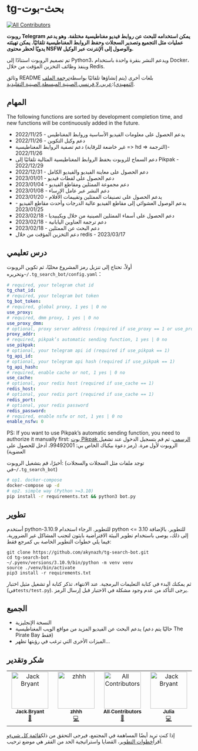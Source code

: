 # tg-بحث-بوت

<!-- ALL-CONTRIBUTORS-BADGE:START - Do not remove or modify this section -->

[![All Contributors](https://img.shields.io/badge/all_contributors-4-orange.svg?style=flat-square)](#contributors-)

<!-- ALL-CONTRIBUTORS-BADGE:END -->

**روبوت Telegram يمكن استخدامه للبحث عن روابط فيديو مغناطيسية مختلفة. وهو يدعم عمليات مثل التجميع وتصدير السجلات وحفظ الروابط المغناطيسية تلقائيًا. يمكن تهيئته يدويًا لحظر محتوى NSFW والوصول إلى الإنترنت عبر الوكيل.**

تم تصميم الروبوت استنادًا إلى Python3، ويدعم النشر بنقرة واحدة باستخدام Docker، وينفذ وظائف التخزين المؤقت من خلال Redis.

وثائق README بلغات أخرى (يتم إنشاؤها تلقائيًا بواسطة[ترجمة الملف التمهيدي](https://github.com/dephraiim/translate-readme)):[عربي](./README.ar.md),[لا](./README.hi.md),[فرنسي](./README.fr.md),[الصينية المبسطة](./README.zh-CN.md),[الصينية التقليدية](./README.zh-TW.md).

## المهام

The following functions are sorted by development completion time, and new functions will be continuously added in the future.

-   يدعم الحصول على معلومات الفيديو الأساسية وروابط المغناطيس - 2022/11/25
-   دعم وكيل التكوين - 2022/11/26
-   دعم تصفية الروابط المغناطيسية (غير خاضعة للرقابة => hd => الترجمة)- 2022/11/26
-   دعم السماح للروبوت بحفظ الروابط المغناطيسية المثالية تلقائيًا إلى Pikpak - 2022/12/29
-   دعم الحصول على معاينة الفيديو والفيديو الكامل - 2022/12/31
-   دعم الحصول على لقطات فيديو - 2023/01/01
-   دعم مجموعة الممثلين ومقاطع الفيديو - 2023/01/04
-   دعم النشر عبر عامل الإرساء - 2023/01/08
-   يدعم الحصول على تصنيفات الممثلين وتقييمات الأفلام - 2023/01/20
-   يدعم الوصول العشوائي إلى مقاطع الفيديو عالية الدرجات وأحدث مقاطع الفيديو - 2023/01/25
-   دعم الحصول على أسماء الممثلين الصينية من خلال ويكيبيديا - 2023/02/18
-   دعم ترجمة العناوين اليابانية - 2023/02/18
-   دعم البحث عن الممثلين - 2023/02/18
-   دعم التخزين المؤقت من خلال redis - 2023/03/17

## درس تعليمي

أولاً، تحتاج إلى تنزيل رمز المشروع محليًا، ثم تكوين الروبوت وتحريره`~/.tg_search_bot/config.yaml`：

```yaml
# required, your telegram chat id
tg_chat_id:
# required, your telegram bot token
tg_bot_token:
# required, global proxy, 1 yes | 0 no
use_proxy:
# required, dmm proxy, 1 yes | 0 no
use_proxy_dmm:
# optional, proxy server address (required if use_proxy == 1 or use_proxy_dmm == 1)
proxy_addr:
# required, pikpak’s automatic sending function, 1 yes | 0 no
use_pikpak:
# optional, your telegram api id (required if use_pikpak == 1)
tg_api_id:
# optional, your telegram api hash (required if use_pikpak == 1)
tg_api_hash:
# required, enable cache or not, 1 yes | 0 no
use_cache:
# optional, your redis host (required if use_cache == 1)
redis_host:
# optional, your redis port (required if use_cache == 1)
redis_port:
# optional, your redis password
redis_password:
# required, enable nsfw or not, 1 yes | 0 no
enable_nsfw: 0
```

PS: If you want to use Pikpak’s automatic sending function, you need to authorize it manually first: [بوت Pikpak الرسمي](https://t.me/PikPak6_Bot)، ثم قم بتسجيل الدخول عند تشغيل الروبوت لأول مرة. (رمز دعوة بيكباك الخاص بي: 99492001، أدخل للحصول على العضوية)

أخيرًا، قم بتشغيل الروبوت: (توجد ملفات مثل السجلات والسجلات في`~/.tg_search_bot`)

```sh
# op1. docker-compose
docker-compose up -d
# op2. simple way (Python >=3.10)
pip install -r requirements.txt && python3 bot.py
```

## تطوير

أستخدم python-3.10.9 للتطوير. الرجاء استخدام python &lt;= 3.10 للتطوير. بالإضافة إلى ذلك، يوصى باستخدام تطوير البيئة الافتراضية بايثون لتجنب المشاكل غير الضرورية. فيما يلي خطوات التطوير الخاصة بي كمرجع فقط:

```shell
git clone https://github.com/akynazh/tg-search-bot.git
cd tg-search-bot
~/.pyenv/versions/3.10.9/bin/python -m venv venv
source ./venv/bin/activate
pip3 install -r requirements.txt
```

ثم يمكنك البدء في كتابة التعليمات البرمجية. عند الانتهاء، تذكر كتابة أو تشغيل مثيل اختبار (في`tests/test.py`). يرجى التأكد من عدم وجود مشكلة في الاختبار قبل إرسال الرمز.

## الجميع

-   النسخة الإنجليزية
-   يدعم البحث عن الفيديو المزيد من مواقع الويب المغناطيسية (حاليًا يتم دعم The Pirate Bay فقط)
-   الميزات الأخرى التي ترغب في رؤيتها تظهر...

## شكر وتقدير

<!-- ALL-CONTRIBUTORS-LIST:START - Do not remove or modify this section -->

<!-- prettier-ignore-start -->

<!-- markdownlint-disable -->

<table>
  <tbody>
    <tr>
      <td align="center" valign="top" width="14.28%"><a href="https://akynazh.site"><img src="https://avatars.githubusercontent.com/u/78672905?v=4?s=100" width="100px;" alt="Jack Bryant"/><br /><sub><b>Jack Bryant</b></sub></a><br /><a href="#maintenance-akynazh" title="Maintenance">🚧</a></td>
      <td align="center" valign="top" width="14.28%"><a href="https://github.com/z-hhh"><img src="https://avatars.githubusercontent.com/u/8455958?v=4?s=100" width="100px;" alt="zhhh"/><br /><sub><b>zhhh</b></sub></a><br /><a href="https://github.com/akynazh/tg-search-bot/commits?author=z-hhh" title="Code">💻</a></td>
      <td align="center" valign="top" width="14.28%"><a href="https://allcontributors.org"><img src="https://avatars.githubusercontent.com/u/46410174?v=4?s=100" width="100px;" alt="All Contributors"/><br /><sub><b>All Contributors</b></sub></a><br /><a href="https://github.com/akynazh/tg-search-bot/commits?author=all-contributors" title="Documentation">📖</a></td>
      <td align="center" valign="top" width="14.28%"><a href="https://github.com/JackBryant286"><img src="https://avatars.githubusercontent.com/u/113345781?v=4?s=100" width="100px;" alt="Jack Bryant"/><br /><sub><b>Julia</b></sub></a><br /><a href="https://github.com/akynazh/tg-search-bot/commits?author=JackBryant286" title="Code">💻</a></td>
    </tr>
  </tbody>
</table>

<!-- markdownlint-restore -->

<!-- prettier-ignore-end -->

<!-- ALL-CONTRIBUTORS-LIST:END -->

إذا كنت تريد أيضًا المساهمة في المجتمع، فيرجى التحقق من ذلك[قائمة كل شيء](https://github.com/akynazh/tg-search-bot#TODO)و أقرأ[خطوات التطوير](https://github.com/akynazh/tg-search-bot#Development)، القضايا واستراتيجية الحد من الفقر هي موضع ترحيب.
